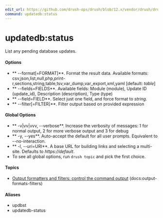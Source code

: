 ```yaml
---
edit_url: https://github.com/drush-ops/drush/blob/12.x/vendor/drush/drush/src/Commands/core/UpdateDBCommands.php
command: updatedb:status
---
```

# updatedb:status

List any pending database updates.

#### Options

- ** --format[=FORMAT]**. Format the result data. Available formats: csv,json,list,null,php,print-r,sections,string,table,tsv,var_dump,var_export,xml,yaml [default: *table*]
- ** --fields=FIELDS**. Available fields: Module (module), Update ID (update_id), Description (description), Type (type)
- ** --field=FIELD**. Select just one field, and force format to *string*.
- ** --filter[=FILTER]**. Filter output based on provided expression

#### Global Options

- ** -v|vv|vvv, --verbose**. Increase the verbosity of messages: 1 for normal output, 2 for more verbose output and 3 for debug
- ** -y, --yes**. Auto-accept the default for all user prompts. Equivalent to --no-interaction.
- ** -l, --uri=URI**. A base URL for building links and selecting a multi-site. Defaults to *https://default*.
- To see all global options, run <code>drush topic</code> and pick the first choice.

#### Topics

- [Output formatters and filters: control the command output](../../vendor/drush/drush/docs/output-formats-filters.md) (docs:output-formats-filters)

#### Aliases

- updbst
- updatedb-status

!!! hint "Legend"
    - An argument or option with square brackets is optional.
    - Any default value is listed at end of arg/option description.
    - An ellipsis indicates that an argument accepts multiple values separated by a space.